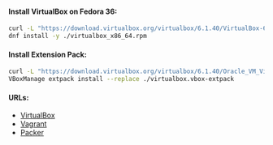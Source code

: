 #### Install VirtualBox on Fedora 36:
```bash
curl -L "https://download.virtualbox.org/virtualbox/6.1.40/VirtualBox-6.1-6.1.40_154048_fedora36-1.x86_64.rpm" -o virtualbox_x86_64.rpm && \
dnf install -y ./virtualbox_x86_64.rpm
```

#### Install Extension Pack:
```bash
curl -L "https://download.virtualbox.org/virtualbox/6.1.40/Oracle_VM_VirtualBox_Extension_Pack-6.1.40.vbox-extpack" -o virtualbox.vbox-extpack && \
VBoxManage extpack install --replace ./virtualbox.vbox-extpack
```

#### URLs:
- [VirtualBox](https://www.virtualbox.org/wiki/Download_Old_Builds)
- [Vagrant](https://developer.hashicorp.com/vagrant/docs)
- [Packer](https://developer.hashicorp.com/packer/docs)
